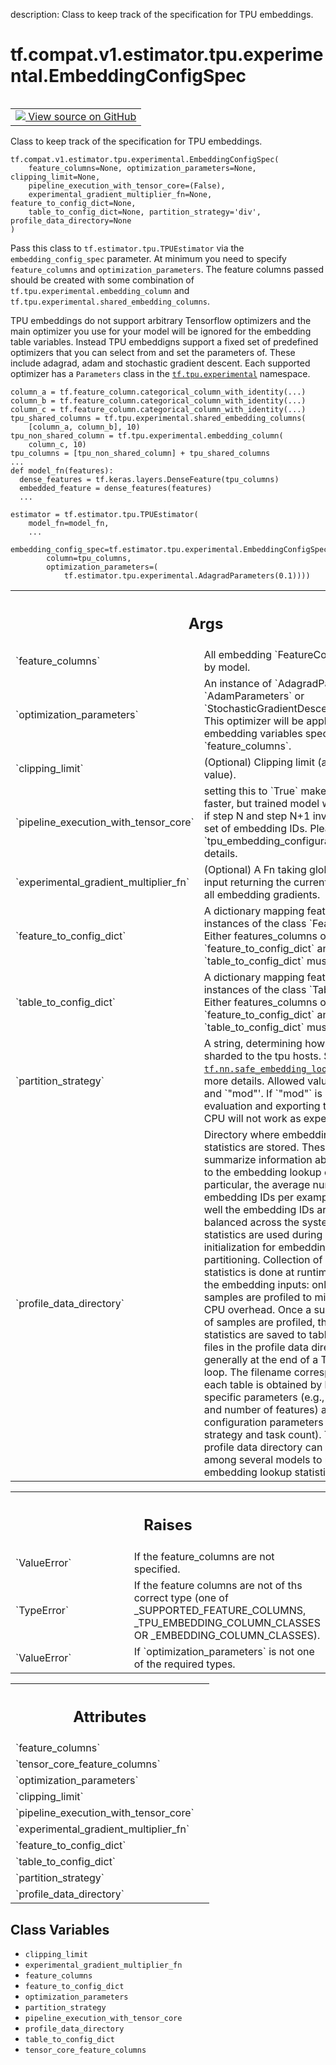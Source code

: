 description: Class to keep track of the specification for TPU embeddings.

<div itemscope itemtype="http://developers.google.com/ReferenceObject">
<meta itemprop="name" content="tf.compat.v1.estimator.tpu.experimental.EmbeddingConfigSpec" />
<meta itemprop="path" content="Stable" />
<meta itemprop="property" content="__new__"/>
<meta itemprop="property" content="clipping_limit"/>
<meta itemprop="property" content="experimental_gradient_multiplier_fn"/>
<meta itemprop="property" content="feature_columns"/>
<meta itemprop="property" content="feature_to_config_dict"/>
<meta itemprop="property" content="optimization_parameters"/>
<meta itemprop="property" content="partition_strategy"/>
<meta itemprop="property" content="pipeline_execution_with_tensor_core"/>
<meta itemprop="property" content="profile_data_directory"/>
<meta itemprop="property" content="table_to_config_dict"/>
<meta itemprop="property" content="tensor_core_feature_columns"/>
</div>

# tf.compat.v1.estimator.tpu.experimental.EmbeddingConfigSpec

<!-- Insert buttons and diff -->

<table class="tfo-notebook-buttons tfo-api nocontent" align="left">
<td>
  <a target="_blank" href="https://github.com/tensorflow/estimator/tree/master/tensorflow_estimator/python/estimator/tpu/_tpu_estimator_embedding.py">
    <img src="https://www.tensorflow.org/images/GitHub-Mark-32px.png" />
    View source on GitHub
  </a>
</td>
</table>



Class to keep track of the specification for TPU embeddings.

<pre class="devsite-click-to-copy prettyprint lang-py tfo-signature-link">
<code>tf.compat.v1.estimator.tpu.experimental.EmbeddingConfigSpec(
    feature_columns=None, optimization_parameters=None, clipping_limit=None,
    pipeline_execution_with_tensor_core=(False),
    experimental_gradient_multiplier_fn=None, feature_to_config_dict=None,
    table_to_config_dict=None, partition_strategy='div', profile_data_directory=None
)
</code></pre>



<!-- Placeholder for "Used in" -->

Pass this class to `tf.estimator.tpu.TPUEstimator` via the
`embedding_config_spec` parameter. At minimum you need to specify
`feature_columns` and `optimization_parameters`. The feature columns passed
should be created with some combination of
`tf.tpu.experimental.embedding_column` and
`tf.tpu.experimental.shared_embedding_columns`.

TPU embeddings do not support arbitrary Tensorflow optimizers and the
main optimizer you use for your model will be ignored for the embedding table
variables. Instead TPU embeddigns support a fixed set of predefined optimizers
that you can select from and set the parameters of. These include adagrad,
adam and stochastic gradient descent. Each supported optimizer has a
`Parameters` class in the <a href="../../../../../../tf/tpu/experimental.md"><code>tf.tpu.experimental</code></a> namespace.

```
column_a = tf.feature_column.categorical_column_with_identity(...)
column_b = tf.feature_column.categorical_column_with_identity(...)
column_c = tf.feature_column.categorical_column_with_identity(...)
tpu_shared_columns = tf.tpu.experimental.shared_embedding_columns(
    [column_a, column_b], 10)
tpu_non_shared_column = tf.tpu.experimental.embedding_column(
    column_c, 10)
tpu_columns = [tpu_non_shared_column] + tpu_shared_columns
...
def model_fn(features):
  dense_features = tf.keras.layers.DenseFeature(tpu_columns)
  embedded_feature = dense_features(features)
  ...

estimator = tf.estimator.tpu.TPUEstimator(
    model_fn=model_fn,
    ...
    embedding_config_spec=tf.estimator.tpu.experimental.EmbeddingConfigSpec(
        column=tpu_columns,
        optimization_parameters=(
            tf.estimator.tpu.experimental.AdagradParameters(0.1))))
```

<!-- Tabular view -->
 <table class="responsive fixed orange">
<colgroup><col width="214px"><col></colgroup>
<tr><th colspan="2"><h2 class="add-link">Args</h2></th></tr>

<tr>
<td>
`feature_columns`
</td>
<td>
All embedding `FeatureColumn`s used by model.
</td>
</tr><tr>
<td>
`optimization_parameters`
</td>
<td>
An instance of `AdagradParameters`,
`AdamParameters` or `StochasticGradientDescentParameters`. This
optimizer will be applied to all embedding variables specified by
`feature_columns`.
</td>
</tr><tr>
<td>
`clipping_limit`
</td>
<td>
(Optional) Clipping limit (absolute value).
</td>
</tr><tr>
<td>
`pipeline_execution_with_tensor_core`
</td>
<td>
setting this to `True` makes training
faster, but trained model will be different if step N and step N+1
involve the same set of embedding IDs. Please see
`tpu_embedding_configuration.proto` for details.
</td>
</tr><tr>
<td>
`experimental_gradient_multiplier_fn`
</td>
<td>
(Optional) A Fn taking global step as
input returning the current multiplier for all embedding gradients.
</td>
</tr><tr>
<td>
`feature_to_config_dict`
</td>
<td>
A dictionary mapping feature names to instances of
the class `FeatureConfig`. Either features_columns or the pair of
`feature_to_config_dict` and `table_to_config_dict` must be specified.
</td>
</tr><tr>
<td>
`table_to_config_dict`
</td>
<td>
A dictionary mapping feature names to instances of
the class `TableConfig`. Either features_columns or the pair of
`feature_to_config_dict` and `table_to_config_dict` must be specified.
</td>
</tr><tr>
<td>
`partition_strategy`
</td>
<td>
A string, determining how tensors are sharded to the
tpu hosts. See <a href="../../../../../../tf/nn/safe_embedding_lookup_sparse.md"><code>tf.nn.safe_embedding_lookup_sparse</code></a> for more details.
Allowed value are `"div"` and `"mod"'. If `"mod"` is used, evaluation
and exporting the model to CPU will not work as expected.
</td>
</tr><tr>
<td>
`profile_data_directory`
</td>
<td>
Directory where embedding lookup statistics are
stored. These statistics summarize information about the inputs to the
embedding lookup operation, in particular, the average number of
embedding IDs per example and how well the embedding IDs are load
balanced across the system. The lookup statistics are used during TPU
initialization for embedding table partitioning. Collection of lookup
statistics is done at runtime by  profiling the embedding inputs: only
3% of input samples are profiled to minimize host CPU overhead. Once
a suitable number of samples are profiled, the lookup statistics are
saved to table-specific files in the profile data directory generally
at the end of a TPU training loop. The filename corresponding to each
table is obtained by hashing table specific parameters (e.g., table
name and number of features) and global configuration parameters (e.g.,
sharding strategy and task count). The same profile data directory can
be shared among several models to reuse embedding lookup statistics.
</td>
</tr>
</table>



<!-- Tabular view -->
 <table class="responsive fixed orange">
<colgroup><col width="214px"><col></colgroup>
<tr><th colspan="2"><h2 class="add-link">Raises</h2></th></tr>

<tr>
<td>
`ValueError`
</td>
<td>
If the feature_columns are not specified.
</td>
</tr><tr>
<td>
`TypeError`
</td>
<td>
If the feature columns are not of ths correct type (one of
_SUPPORTED_FEATURE_COLUMNS, _TPU_EMBEDDING_COLUMN_CLASSES OR
_EMBEDDING_COLUMN_CLASSES).
</td>
</tr><tr>
<td>
`ValueError`
</td>
<td>
If `optimization_parameters` is not one of the required types.
</td>
</tr>
</table>





<!-- Tabular view -->
 <table class="responsive fixed orange">
<colgroup><col width="214px"><col></colgroup>
<tr><th colspan="2"><h2 class="add-link">Attributes</h2></th></tr>

<tr>
<td>
`feature_columns`
</td>
<td>

</td>
</tr><tr>
<td>
`tensor_core_feature_columns`
</td>
<td>

</td>
</tr><tr>
<td>
`optimization_parameters`
</td>
<td>

</td>
</tr><tr>
<td>
`clipping_limit`
</td>
<td>

</td>
</tr><tr>
<td>
`pipeline_execution_with_tensor_core`
</td>
<td>

</td>
</tr><tr>
<td>
`experimental_gradient_multiplier_fn`
</td>
<td>

</td>
</tr><tr>
<td>
`feature_to_config_dict`
</td>
<td>

</td>
</tr><tr>
<td>
`table_to_config_dict`
</td>
<td>

</td>
</tr><tr>
<td>
`partition_strategy`
</td>
<td>

</td>
</tr><tr>
<td>
`profile_data_directory`
</td>
<td>

</td>
</tr>
</table>



## Class Variables

* `clipping_limit` <a id="clipping_limit"></a>
* `experimental_gradient_multiplier_fn` <a id="experimental_gradient_multiplier_fn"></a>
* `feature_columns` <a id="feature_columns"></a>
* `feature_to_config_dict` <a id="feature_to_config_dict"></a>
* `optimization_parameters` <a id="optimization_parameters"></a>
* `partition_strategy` <a id="partition_strategy"></a>
* `pipeline_execution_with_tensor_core` <a id="pipeline_execution_with_tensor_core"></a>
* `profile_data_directory` <a id="profile_data_directory"></a>
* `table_to_config_dict` <a id="table_to_config_dict"></a>
* `tensor_core_feature_columns` <a id="tensor_core_feature_columns"></a>
